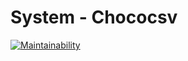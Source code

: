 # System - Chococsv
[![Maintainability](https://api.codeclimate.com/v1/badges/ed731095c94fa2a500a8/maintainability)](https://codeclimate.com/github/WoluAlex/plg_system_chococsv/maintainability)
